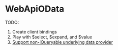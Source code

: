 # WebApiOData

TODO:

1. Create client bindings
2. Play with $select, $expand, and $value
3. [Support non-IQueryable underlying data provider](http://aspnet.codeplex.com/SourceControl/changeset/view/75a56ec99968#Samples/WebApi/NHibernateQueryableSample/Readme.txt)
